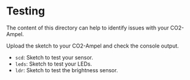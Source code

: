 # Testing

The content of this directory can help to identify issues with your CO2-Ampel.

Upload the sketch to your CO2-Ampel and check the console output.


- `scd`: Sketch to test your sensor.
- `leds`: Sketch to test your LEDs.
- `ldr`: Sketch to test the brightness sensor.
